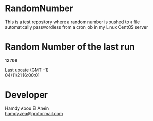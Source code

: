 # RandomNumber    
This is a test repository where a random number is pushed to a file automatically passwordless from a cron job in my Linux CentOS server    
# Random Number of the last run   
12798
      
Last update (GMT +1)    
04/11/21 16:00:01
# Developer    
Hamdy Abou El Anein   
hamdy.aea@protonmail.com
